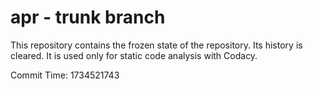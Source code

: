 # apr - trunk branch

This repository contains the frozen state of the repository.
Its history is cleared. It is used only for static code
analysis with Codacy.

Commit Time: 1734521743